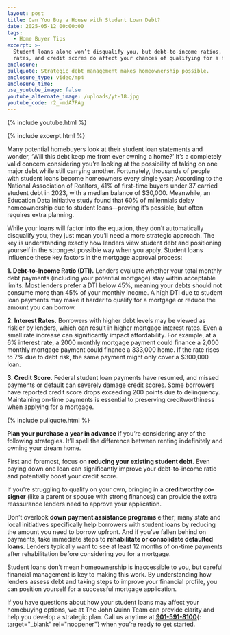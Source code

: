```yaml
---
layout: post
title: Can You Buy a House with Student Loan Debt?
date: 2025-05-12 00:00:00
tags:
  - Home Buyer Tips
excerpt: >-
  Student loans alone won’t disqualify you, but debt-to-income ratios, interest
  rates, and credit scores do affect your chances of qualifying for a home.
enclosure:
pullquote: Strategic debt management makes homeownership possible.
enclosure_type: video/mp4
enclosure_time:
use_youtube_image: false
youtube_alternate_image: /uploads/yt-18.jpg
youtube_code: r2_-mdA7PAg
---
```

{% include youtube.html %}

{% include excerpt.html %}

Many potential homebuyers look at their student loan statements and wonder, ‘Will this debt keep me from ever owning a home?’ It’s a completely valid concern considering you’re looking at the possibility of taking on one major debt while still carrying another. Fortunately, thousands of people with student loans become homeowners every single year; According to the National Association of Realtors, 41% of first-time buyers under 37 carried student debt in 2023, with a median balance of $30,000. Meanwhile, an Education Data Initiative study found that 60% of millennials delay homeownership due to student loans—proving it’s possible, but often requires extra planning.

While your loans will factor into the equation, they don’t automatically disqualify you, they just mean you’ll need a more strategic approach. The key is understanding exactly how lenders view student debt and positioning yourself in the strongest possible way when you apply. Student loans influence these key factors in the mortgage approval process:

**1\. Debt-to-Income Ratio (DTI).** Lenders evaluate whether your total monthly debt payments (including your potential mortgage) stay within acceptable limits. Most lenders prefer a DTI below 45%, meaning your debts should not consume more than 45% of your monthly income. A high DTI due to student loan payments may make it harder to qualify for a mortgage or reduce the amount you can borrow.

**2\. Interest Rates.** Borrowers with higher debt levels may be viewed as riskier by lenders, which can result in higher mortgage interest rates. Even a small rate increase can significantly impact affordability. For example, at a 6% interest rate, a 2000 monthly mortgage payment could finance a 2,000 monthly mortgage payment could finance a 333,000 home. If the rate rises to 7% due to debt risk, the same payment might only cover a $300,000 loan.

**3\. Credit Score.** Federal student loan payments have resumed, and missed payments or default can severely damage credit scores. Some borrowers have reported credit score drops exceeding 200 points due to delinquency. Maintaining on-time payments is essential to preserving creditworthiness when applying for a mortgage.

{% include pullquote.html %}

**Plan your purchase a year in advance** if you’re considering any of the following strategies. It’ll spell the difference between renting indefinitely and owning your dream home.

First and foremost, focus on **reducing your existing student debt**. Even paying down one loan can significantly improve your debt-to-income ratio and potentially boost your credit score.

If you’re struggling to qualify on your own, bringing in a **creditworthy co-signer** (like a parent or spouse with strong finances) can provide the extra reassurance lenders need to approve your application.

Don’t overlook **down payment assistance programs** either; many state and local initiatives specifically help borrowers with student loans by reducing the amount you need to borrow upfront. And if you’ve fallen behind on payments, take immediate steps to **rehabilitate or consolidate defaulted loans**. Lenders typically want to see at least 12 months of on-time payments after rehabilitation before considering you for a mortgage.

Student loans don’t mean homeownership is inaccessible to you, but careful financial management is key to making this work. By understanding how lenders assess debt and taking steps to improve your financial profile, you can position yourself for a successful mortgage application.

If you have questions about how your student loans may affect your homebuying options, we at The John Quinn Team can provide clarity and help you develop a strategic plan. Call us anytime at [**<u>901-591-8100</u>**](tel:9015818100 "901-581-8100"){: target="_blank" rel="noopener"} when you’re ready to get started.